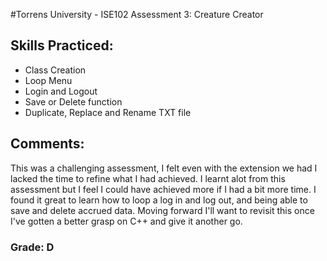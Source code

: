 #Torrens University - ISE102 Assessment 3: Creature Creator

## Skills Practiced: 
- Class Creation
- Loop Menu
- Login and Logout
- Save or Delete function
- Duplicate, Replace and Rename TXT file

## Comments: 
This was a challenging assessment, I felt even with the extension we had I lacked the time to refine what I had achieved.
I learnt alot from this assessment but I feel I could have achieved more if I had a bit more time. 
I found it great to learn how to loop a log in and log out, and being able to save and delete accrued data.
Moving forward I'll want to revisit this once I've gotten a better grasp on C++ and give it another go.

### Grade: D
